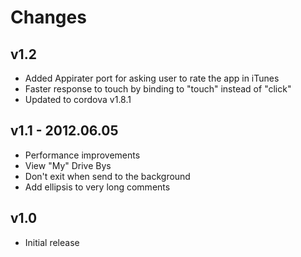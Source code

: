 Changes
=======

v1.2
----
- Added Appirater port for asking user to rate the app in iTunes
- Faster response to touch by binding to "touch" instead of "click"
- Updated to cordova v1.8.1

v1.1 - 2012.06.05
-----------------
- Performance improvements
- View "My" Drive Bys
- Don't exit when send to the background
- Add ellipsis to very long comments


v1.0
----
- Initial release
